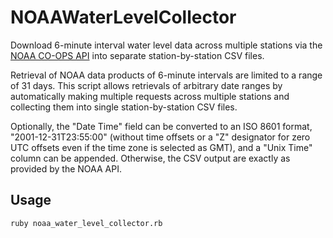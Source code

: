 # NOAAWaterLevelCollector

Download 6-minute interval water level data across multiple stations via the [NOAA CO-OPS API](https://tidesandcurrents.noaa.gov/api/) into separate station-by-station CSV files.

Retrieval of NOAA data products of 6-minute intervals are limited to a range of 31 days. This script allows retrievals of arbitrary date ranges by automatically making multiple requests across multiple stations and collecting them into single station-by-station CSV files.

Optionally, the "Date Time" field can be converted to an ISO 8601 format, "2001-12-31T23:55:00" (without time offsets or a "Z" designator for zero UTC offsets even if the time zone is selected as GMT), and a "Unix Time" column can be appended. Otherwise, the CSV output are exactly as provided by the NOAA API.

## Usage
`ruby noaa_water_level_collector.rb`
